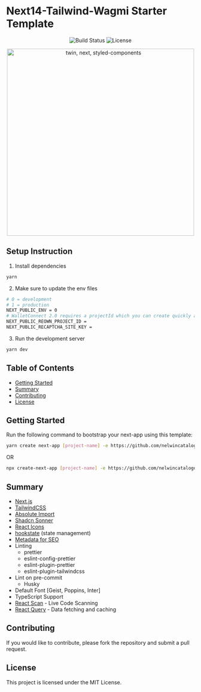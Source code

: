 # Next14-Tailwind-Wagmi Starter Template

<p align="center">
  <img src="https://img.shields.io/badge/build-passing-brightgreen" alt="Build Status" />
  <img src="https://img.shields.io/badge/license-MIT-blue" alt="License" />
</p>

<p align="center">
  <img src="https://miro.medium.com/max/1200/1*Y6mWTVoATSq7NGBN49HX9w.jpeg" alt="twin, next, styled-components" width="500">
</p>

## Setup Instruction

1. Install dependencies

```bash
yarn
```

2. Make sure to update the env files

```bash
# 0 = development
# 1 = production
NEXT_PUBLIC_ENV = 0
# WalletConnect 2.0 requires a projectId which you can create quickly and easily for free over at [WalletConnect Cloud](https://cloud.reown.com/sign-in).
NEXT_PUBLIC_REOWN_PROJECT_ID =
NEXT_PUBLIC_RECAPTCHA_SITE_KEY =
```

3. Run the development server

```bash
yarn dev
```

## Table of Contents

- [Getting Started](#getting-started)
- [Summary](#summary)
- [Contributing](#contributing)
- [License](#license)

## Getting Started

Run the following command to bootstrap your next-app using this template:

```bash
yarn create next-app [project-name] -e https://github.com/nelwincatalogo/next14-tailwind-wagmi
```

OR

```bash
npx create-next-app [project-name] -e https://github.com/nelwincatalogo/next14-tailwind-wagmi
```

## Summary

- [Next.js](https://nextjs.org)
- [TailwindCSS](https://tailwindcss.com/)
- [Absolute Import](https://nextjs.org/docs/advanced-features/module-path-aliases)
- [Shadcn Sonner](https://ui.shadcn.com/docs/components/sonner)
- [React Icons](https://react-icons.github.io/react-icons/search)
- [hookstate](https://hookstate.js.org/) (state management)
- [Metadata for SEO](https://nextjs.org/docs/app/api-reference/functions/generate-metadata)
- Linting
  - prettier
  - eslint-config-prettier
  - eslint-plugin-prettier
  - eslint-plugin-tailwindcss
- Lint on pre-commit
  - Husky
- Default Font [Geist, Poppins, Inter]
- TypeScript Support
- [React Scan](https://react-scan.com) - Live Code Scanning
- [React Query](https://tanstack.com/query/latest/docs/framework/react/installation) - Data fetching and caching

## Contributing

If you would like to contribute, please fork the repository and submit a pull request.

## License

This project is licensed under the MIT License.
